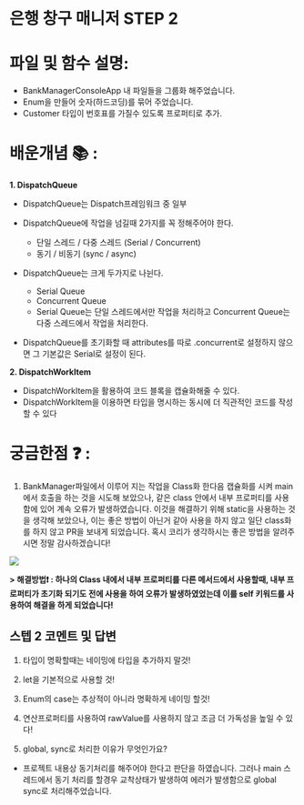# 은행 창구 매니저 STEP 2

# 파일 및 함수 설명:
- BankManagerConsoleApp 내 파일들을 그룹화 해주었습니다.
- Enum을 만들어 숫자(하드코딩)를 묶어 주었습니다.
- Customer 타입이 번호표를 가질수 있도록 프로퍼티로 추가.

# 배운개념 📚 :
**1. DispatchQueue**

- DispatchQueue는 Dispatch프레임워크 중 일부
- DispatchQueue에 작업을 넘길때 2가지를 꼭 정해주어야 한다.
    - 단일 스레드 / 다중 스레드 (Serial / Concurrent)
    - 동기 / 비동기 (sync / async)

- DispatchQueue는 크게 두가지로 나뉜다.
    - Serial Queue
    - Concurrent Queue
    - Serial Queue는 단일 스레드에서만 작업을 처리하고 Concurrent Queue는 다중 스레드에서 작업을 처리한다.
- DispatchQueue를 초기화할 때 attributes를 따로 .concurrent로 설정하지 않으면 그 기본값은 Serial로 설정이 된다.

**2. DispatchWorkItem**

- DispatchWorkItem을 활용하여 코드 블록을 캡슐화해줄 수 있다.
- DispatchWorkItem을 이용하면 타입을 명시하는 동시에 더 직관적인 코드를 작성할 수 있다

# 궁금한점 ❓ :

1. BankManager파일에서 이루어 지는 작업을 Class화 한다음 캡슐화를 시켜 main에서 호출을 하는 것을 시도해 보았으나, 같은 class 안에서 내부 프로퍼티를 사용함에 있어 계속 오류가 발생하였습니다. 이것을 해결하기 위해 static을 사용하는 것을 생각해 보았으나, 이는 좋은 방법이 아닌거 같아 사용을 하지 않고 일단 class화를 하지 않고 PR을 보내게 되었습니다. 혹시 코리가 생각하시는 좋은 방법을 알려주시면 정말 감사하겠습니다!

![](https://i.imgur.com/xh8tEE5.png)

**> 해결방법❗️ : 하나의 Class 내에서 내부 프로퍼티를 다른 메서드에서 사용할때, 내부 프로퍼티가 초기화 되기도 전에 사용을 하여 오류가 발생하였었는데 이를 self 키워드를 사용하여 해결을 하게 되었습니다!**

## 스텝 2 코멘트 및 답변

1. 타입이 명확할때는 네이밍에 타입을 추가하지 말것!

2. let을 기본적으로 사용할 것!

3. Enum의 case는 추상적이 아니라 명확하게 네이밍 할것!

4. 연산프로퍼티를 사용하여 rawValue를 사용하지 않고 조금 더 가독성을 높일 수 있다!


5. global, sync로 처리한 이유가 무엇인가요?

* 프로젝트 내용상 동기처리를 해주어야 한다고 판단을 하였습니다. 그러나 main 스레드에서 동기 처리를 할경우 교착상태가 발생하여 에러가 발생함으로 global sync로 처리해주었습니다.
